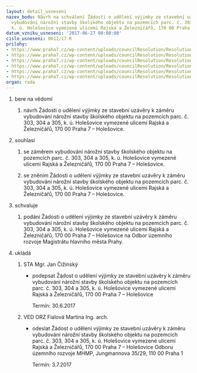 ```yaml
---
layout: detail_usneseni
nazev_bodu: Návrh na schválení Žádosti o udělení výjimky ze stavební uzávěry k záměru
  vybudování nárožní stavby školského objektu na pozemcích parc. č. 303, 304 a 305,
  k. ú. Holešovice vymezené ulicemi Rajská a Železničářů, 170 00 Praha 7 – Holešovice
datum_vzniku_usneseni: '2017-06-27 00:00:00'
cislo_usneseni: 0611/17-R
prilohy:
- https://www.praha7.cz/wp-content/uploads/councilResolution/Resolutions/29289/export/c1duvodova_zprava~221605.doc
- https://www.praha7.cz/wp-content/uploads/councilResolution/Resolutions/29289/export/c1duvodova_zprava~221604.doc
- https://www.praha7.cz/wp-content/uploads/councilResolution/Resolutions/29289/export/c2ZADOSTOUDELENIVYJIMKYZESTAVEBNIUZAVERY~221603.docx
- https://www.praha7.cz/wp-content/uploads/councilResolution/Resolutions/29289/export/2_priloha_resenaoblast~221602.jpg
- https://www.praha7.cz/wp-content/uploads/councilResolution/Resolutions/29289/export/3_priloha_proverovacistudie_vyber~221601.pdf
- https://www.praha7.cz/wp-content/uploads/councilResolution/Resolutions/29289/export/export~295753.pdf
organ: rada
---
```

<ol class="urzList_view" id="urzList">
<li class="urzClass1" id=""><span name="1">bere na vědomí</span> 
<ol class="urzOlClass">
<li class="urzClass2" style="TEXT-ALIGN: left" id=""><span><p>návrh Žádosti o udělení výjimky ze stavební uzávěry&nbsp;k záměru vybudování nárožní stavby školského objektu na pozemcích parc. č. 303, 304 a 305, k. ú. Holešovice vymezené ulicemi Rajská a Železničářů, 170 00 Praha 7 – Holešovice.</p></span></li></ol></li>
<li class="urzClass1" id=""><span name="26">souhlasí</span> 
<ol class="urzOlClass">
<li class="urzClass2" style="TEXT-ALIGN: left" id=""><span><p>se záměrem<span style="font-family: " data-mce-style="">&nbsp;vybudování nárožní stavby školského objektu na pozemcích parc. č. 303, 304 a 305, k. ú. Holešovice vymezené ulicemi Rajská a Železničářů, 170 00 Praha 7 – Holešovice.</span></p></span></li>
<li class="urzClass2" style="TEXT-ALIGN: left" id=""><span><p>se zněním Žádosti o udělení výjimky ze stavební uzávěry k&nbsp;záměru vybudování nárožní stavby školského objektu na pozemcích parc. č. 303, 304 a 305, k. ú. Holešovice vymezené ulicemi Rajská a Železničářů, 170 00 Praha 7 – Holešovice.</p></span></li></ol></li>
<li class="urzClass1" id=""><span name="24">schvaluje</span> 
<ol class="urzOlClass">
<li class="urzClass2" style="TEXT-ALIGN: left" id=""><span><p>podání Žádosti o udělení výjimky ze stavební uzávěry k záměru vybudování nárožní stavby školského objektu na pozemcích parc. č. 303, 304 a 305, k. ú. Holešovice vymezené ulicemi Rajská a Železničářů, 170 00 Praha 7 – Holešovice&nbsp;na Odbor územního rozvoje Magistrátu hlavního města Prahy.</p></span></li></ol></li><li class="urzClass1" id="urzUkoly"><span name="1">ukládá</span><ol class="urzOlClass"><li class="urzClass2"><span><p>STA Mgr. Jan Čižinský</p></span><ul class="urzUlClass"><li class="urzClass3"><span><p>podepsat Žádost o udělení výjimky ze stavební uzávěry k záměru vybudování nárožní stavby školského objektu na pozemcích parc. č. 303, 304 a 305, k. ú. Holešovice vymezené ulicemi Rajská a Železničářů, 170 00 Praha 7 – Holešovice</p></span><span class="urzUkolTermin">  Termín:&nbsp;30.6.2017</span></li></ul></li><li class="urzClass2"><span><p>VED ORZ Fialová Martina Ing. arch.</p></span><ul class="urzUlClass"><li class="urzClass3"><span><p>odeslat Žádost o udělení výjimky ze stavební uzávěry k záměru vybudování nárožní stavby školského objektu na pozemcích parc. č. 303, 304 a 305, k. ú. Holešovice vymezené ulicemi Rajská a Železničářů, 170 00 Praha 7 – Holešovice Odboru územního rozvoje MHMP, Jungmannova 35/29, 110 00 Praha 1</p></span><span class="urzUkolTermin">  Termín:&nbsp;3.7.2017</span></li></ul></li></ol></li>
</ol>